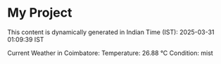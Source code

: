 # My Project

This content is dynamically generated in Indian Time (IST): 2025-03-31 01:09:39 IST


Current Weather in Coimbatore:
Temperature: 26.88 °C
Condition: mist

